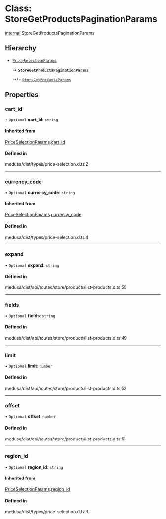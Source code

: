 # Class: StoreGetProductsPaginationParams

[internal](../modules/internal-38.md).StoreGetProductsPaginationParams

## Hierarchy

- [`PriceSelectionParams`](internal-37.PriceSelectionParams.md)

  ↳ **`StoreGetProductsPaginationParams`**

  ↳↳ [`StoreGetProductsParams`](internal-38.StoreGetProductsParams.md)

## Properties

### cart\_id

• `Optional` **cart\_id**: `string`

#### Inherited from

[PriceSelectionParams](internal-37.PriceSelectionParams.md).[cart_id](internal-37.PriceSelectionParams.md#cart_id)

#### Defined in

medusa/dist/types/price-selection.d.ts:2

___

### currency\_code

• `Optional` **currency\_code**: `string`

#### Inherited from

[PriceSelectionParams](internal-37.PriceSelectionParams.md).[currency_code](internal-37.PriceSelectionParams.md#currency_code)

#### Defined in

medusa/dist/types/price-selection.d.ts:4

___

### expand

• `Optional` **expand**: `string`

#### Defined in

medusa/dist/api/routes/store/products/list-products.d.ts:50

___

### fields

• `Optional` **fields**: `string`

#### Defined in

medusa/dist/api/routes/store/products/list-products.d.ts:49

___

### limit

• `Optional` **limit**: `number`

#### Defined in

medusa/dist/api/routes/store/products/list-products.d.ts:52

___

### offset

• `Optional` **offset**: `number`

#### Defined in

medusa/dist/api/routes/store/products/list-products.d.ts:51

___

### region\_id

• `Optional` **region\_id**: `string`

#### Inherited from

[PriceSelectionParams](internal-37.PriceSelectionParams.md).[region_id](internal-37.PriceSelectionParams.md#region_id)

#### Defined in

medusa/dist/types/price-selection.d.ts:3
